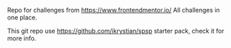 Repo for challenges from https://www.frontendmentor.io/
All challenges in one place.

This git repo use https://github.com/ikrystian/spsp starter pack, check it for more info.


